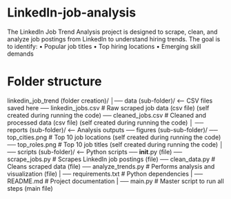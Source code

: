 # LinkedIn-job-analysis
The LinkedIn Job Trend Analysis project is designed to scrape, clean, and analyze job postings from  LinkedIn to understand hiring trends. The goal is to identify:  • Popular job titles  • Top hiring locations  • Emerging skill demands 
# Folder structure
linkedin_job_trend (folder creation)/ 
│── data (sub-folder)/                  <-- CSV files saved here 
         ── linkedin_jobs.csv   # Raw scraped job data   (csv file) (self created during running the code)
         ── cleaned_jobs.csv    # Cleaned and processed data  (csv file) (self created during running the code)
│ ── reports (sub-folder)/               <-- Analysis outputs 
       ── figures (sub-sub-folder)/ 
         ── top_cities.png  # Top 10 job locations (self created during running the code)
         ── top_roles.png   # Top 10 job titles (self created during running the code)
│   ── scripts (sub-folder)/               <-- Python scripts 
          ── __init__.py  (file) 
          ── scrape_jobs.py      # Scrapes LinkedIn job postings  (file) 
          ── clean_data.py       # Cleans scraped data  (file) 
          ── analyze_trends.py   # Performs analysis and visualization  (file) 
|   ── requirements.txt        # Python dependencies 
|   ── README.md               # Project documentation 
|   ── main.py                 # Master script to run all steps  (main file)
